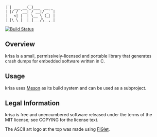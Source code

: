 ```
 _         _
| | ___ __(_)___  __ _
| |/ / '__| / __|/ _` |
|   <| |  | \__ \ (_| |
|_|\_\_|  |_|___/\__,_|
```

[![Build Status](https://travis-ci.org/dimkr/krisa.svg?branch=master)](https://travis-ci.org/dimkr/krisa)

## Overview

krisa is a small, permissively-licensed and portable library that generates crash dumps for embedded software written in C.

## Usage

krisa uses [Meson](http://mesonbuild.com/) as its build system and can be used as a subproject.

## Legal Information

krisa is free and unencumbered software released under the terms of the MIT license; see COPYING for the license text.

The ASCII art logo at the top was made using [FIGlet](http://www.figlet.org/).
